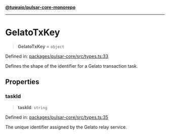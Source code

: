 [**@tuwaio/pulsar-core-monorepo**](../../../README.md)

***

# GelatoTxKey

> **GelatoTxKey** = `object`

Defined in: [packages/pulsar-core/src/types.ts:33](https://github.com/TuwaIO/pulsar-core/blob/caf1ba2505ed5457b6e964538da515a51e0d6bdf/packages/pulsar-core/src/types.ts#L33)

Defines the shape of the identifier for a Gelato transaction task.

## Properties

### taskId

> **taskId**: `string`

Defined in: [packages/pulsar-core/src/types.ts:35](https://github.com/TuwaIO/pulsar-core/blob/caf1ba2505ed5457b6e964538da515a51e0d6bdf/packages/pulsar-core/src/types.ts#L35)

The unique identifier assigned by the Gelato relay service.
